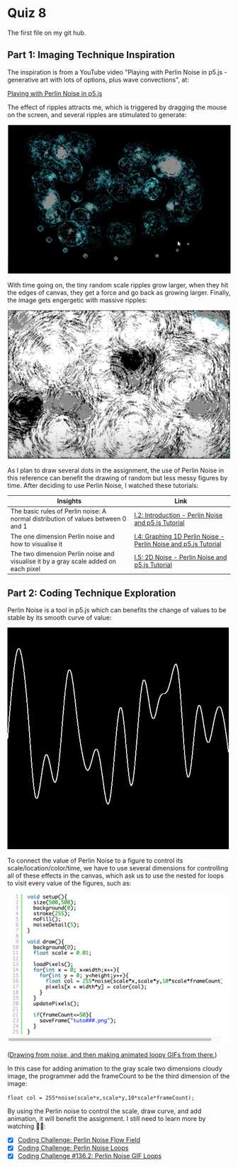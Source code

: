 # Quiz 8
The first file on my git hub.

## Part 1: Imaging Technique Inspiration

The inspiration is from a YouTube video "Playing with Perlin Noise in p5.js - generative art with lots of options, plus wave convections", at:

[Playing with Perlin Noise in p5.js](https://www.youtube.com/watch?v=CSMcrKouQ3o)

The effect of ripples attracts me, which is triggered by dragging the mouse on the screen, and several ripples are stimulated to generate:

![The stimulation of mouse movement.](Noise1.png)

With time going on, the tiny random scale ripples grow larger, when they hit the edges of canvas, they get a force and go back as growing larger. Finally, the image gets engergetic with massive ripples:

![As time goes by, the effects of massive ripples.](Noise2.png)

As I plan to draw several dots in the assignment, the use of Perlin Noise in this reference can benefit the drawing of random but less messy figures by time. After deciding to use Perlin Noise, I watched these tutorials:

| Insights | Link |
| ----------- | ----------- |
| The basic rules of Perlin noise: A normal distribution of values between 0 and 1| [I.2: Introduction - Perlin Noise and p5.js Tutorial](https://www.youtube.com/watch?v=Qf4dIN99e2w) |
| The one dimension Perlin noise and how to visualise it | [I.4: Graphing 1D Perlin Noise - Perlin Noise and p5.js Tutorial](https://www.youtube.com/watch?v=y7sgcFhk6ZM&list=PLRqwX-V7Uu6ZV4yEcW3uDwOgGXKUUsPOM&index=5) |
| The two dimension Perlin noise and visualise it by a gray scale added on each pixel| [I.5: 2D Noise - Perlin Noise and p5.js Tutorial](https://www.youtube.com/watch?v=ikwNrFvnL3g&list=PLRqwX-V7Uu6ZV4yEcW3uDwOgGXKUUsPOM&index=6) |

## Part 2: Coding Technique Exploration

Perlin Noise is a tool in p5.js which can benefits the change of values to be stable by its smooth curve of value:

![The smooth of change in Perlin Noise](Noise4.jpeg)

To connect the value of Perlin Noise to a figure to control its scale/location/color/time, we have to use several dimensions for controlling all of these effects in the canvas, which ask us to use the nested for loops to visit every value of the figures, such as:

![The use of nested loops in Perlin Noise](Noise5.png)

([Drawing from noise, and then making animated loopy GIFs from there.](https://necessarydisorder.wordpress.com/2017/11/15/drawing-from-noise-and-then-making-animated-loopy-gifs-from-there/))

In this case for adding animation to the gray scale two dimensions cloudy image, the programmer add the frameCount to be the third dimension of the image:

`float col = 255*noise(scale*x,scale*y,10*scale*frameCount);`

By using the Perlin noise to control the scale, draw curve, and add animation, it will benefit the assignment. I still need to learn more by watching :ok_woman::

- [x] [Coding Challenge: Perlin Noise Flow Field](https://www.youtube.com/watch?v=BjoM9oKOAKY)
- [x] [Coding Challenge: Perlin Noise Loops](https://www.youtube.com/watch?v=ZI1dmHv3MeM)
- [x] [Coding Challenge #136.2: Perlin Noise GIF Loops](https://www.youtube.com/watch?v=c6K-wJQ77yQ)